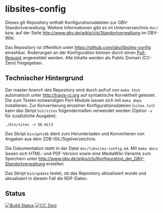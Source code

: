 # libsites-config

Dieses git-Repository enthält Konfigurationsdateien zur GBV-Standortverwaltung.
Weitere Informationen gibt es im Unterverzeichnis `doc/` bzw. auf der Seite
<http://www.gbv.de/wikis/cls/Standortverwaltung> im GBV-Wiki.

Das Repository ist öffentlich unter <https://github.com/gbv/libsites-config>
einsehbar. Änderungen an der Konfiguration können durch einen
[Pull-Request](https://help.github.com/articles/using-pull-requests) angemeldet
werden. Alle Inhalte werden als Public Domain (CC-Zero) freigegeben.

## Technischer Hintergrund

Der master-branch des Repository wird durch aufruf von `make test` automatisch
unter <http://travis-ci.org> auf syntaktische Korrektheit getestet. Die zum
Testen notwendigen Perl-Module lassen sich mit `make deps` installieren. Zur
Konvertierung einzelner Konfigurationsdateien (`sites.txt`) kann das Skript
`bin/sites` folgendermaßen verwendet werden (Option `-v` für zusätzliche
Ausgabe):

    ./bin/sites -v DE-Hil3

Das Skript `bin/getzdb` dient zum Herunterladen und Konvertieren von Angaben 
aus dem ZDB-ISIL/Sigelverzeichnis.

Die Dokumentation steht in der Datei `doc/libsites-config.md`. Mit `make docs`
lassen sich HTML- und PDF-Version sowie eine MediaWiki-Variante zum Speichern
unter <http://www.gbv.de/wikis/cls/Konfiguration_der_GBV-Standortverwaltung>
erstellen.

Das Skript `bin/update` testet, ob das Repository aktualisiert wurde und
aktualisiert in diesem Fall die RDF-Daten.

## Status

[![Build Status](https://travis-ci.org/gbv/libsites-config.png?branch=master)](https://travis-ci.org/gbv/libsites-config)
[![CC Zero](http://i.creativecommons.org/p/mark/1.0/80x15.png)](http://creativecommons.org/publicdomain/mark/1.0/)

